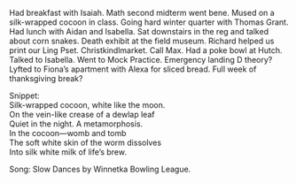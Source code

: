 Had breakfast with Isaiah. Math second midterm went bene. Mused on a silk-wrapped cocoon in class. Going hard winter quarter with Thomas Grant. Had lunch with Aidan and Isabella. Sat downstairs in the reg and talked about corn snakes. Death exhibit at the field museum. Richard helped us print our Ling Pset. Christkindlmarket. Call Max. Had a poke bowl at Hutch. Talked to Isabella. Went to Mock Practice. Emergency landing D theory? Lyfted to Fiona’s apartment with Alexa for sliced bread. Full week of thanksgiving break?

Snippet:  
Silk-wrapped cocoon, white like the moon.  
On the vein-like crease of a dewlap leaf  
Quiet in the night. A metamorphosis.   
In the cocoon—womb and tomb  
The soft white skin of the worm dissolves  
Into silk white milk of life’s brew.

Song: Slow Dances by Winnetka Bowling League.